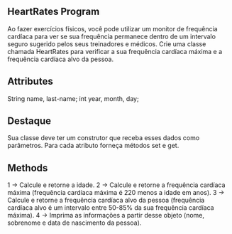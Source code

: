 ## HeartRates Program

Ao fazer exercícios físicos, você pode utilizar um monitor de frequência cardíaca para ver se sua frequência permanece dentro de um intervalo seguro sugerido pelos seus treinadores e médicos. Crie uma classe chamada HeartRates para verificar a sua frequência cardíaca máxima e a frequência cardíaca alvo da pessoa.

## Attributes

String name, last-name;
int year, month, day;

## Destaque

Sua classe deve ter um construtor que receba esses dados como parâmetros. Para cada atributo forneça métodos set e get.

## Methods

1 -> Calcule e retorne a idade.
2 -> Calcule e retorne a frequência cardíaca máxima (frequência cardíaca máxima é 220 menos a idade em anos).
3 -> Calcule e retorne a frequência cardíaca alvo da pessoa (frequência cardíaca alvo é um intervalo entre 50-85% da sua frequência cardíaca máxima).
4 -> Imprima as informações a partir desse objeto (nome, sobrenome e data de nascimento da pessoa).
